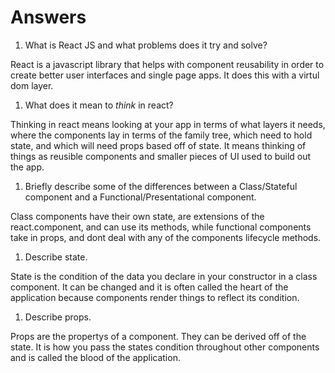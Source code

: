 # Answers

1.  What is React JS and what problems does it try and solve?

React is a javascript library that helps with component reusability in order to create better user interfaces and single page apps. It does this with a virtul dom layer.

1.  What does it mean to _think_ in react?

Thinking in react means looking at your app in terms of what layers it needs, where the components lay in terms of the family tree, which need to hold state, and which will need props based off of state. It means thinking of things as reusible components and smaller pieces of UI used to build out the app.

1.  Briefly describe some of the differences between a Class/Stateful component and a Functional/Presentational component.

Class components have their own state, are extensions of the react.component, and can use its methods, while functional components take in props, and dont deal with any of the components lifecycle methods.

1.  Describe state.

State is the condition of the data you declare in your constructor in a class component. It can be changed and it is often called the heart of the application because components render things to reflect its condition.

1.  Describe props.

Props are the propertys of a component. They can be derived off of the state. It is how you pass the states condition throughout other components and is called the blood of the application.
 
